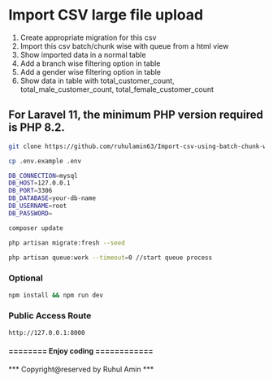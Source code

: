 # Import CSV large file upload
1. Create appropriate migration for this csv
2. Import this csv batch/chunk wise with queue from a html view
3. Show imported data in a normal table
3. Add a branch wise filtering option in table
3. Add a gender wise filtering option in table
4. Show data in table with  total_customer_count,
total_male_customer_count, total_female_customer_count

## For Laravel 11, the minimum PHP version required is PHP 8.2.

```bash
git clone https://github.com/ruhulamin63/Import-csv-using-batch-chunk-with-queue.git
```

```bash
cp .env.example .env
```

```bash
DB_CONNECTION=mysql
DB_HOST=127.0.0.1
DB_PORT=3306
DB_DATABASE=your-db-name
DB_USERNAME=root
DB_PASSWORD=
```

```bash
composer update
```

```bash
php artisan migrate:fresh --seed
```

```bash
php artisan queue:work --timeout=0 //start queue process
```

### Optional
```bash
npm install && npm run dev
```

### Public Access Route
```bash
http://127.0.0.1:8000
```

#### ======== Enjoy coding ============

*** Copyright@reserved by Ruhul Amin ***